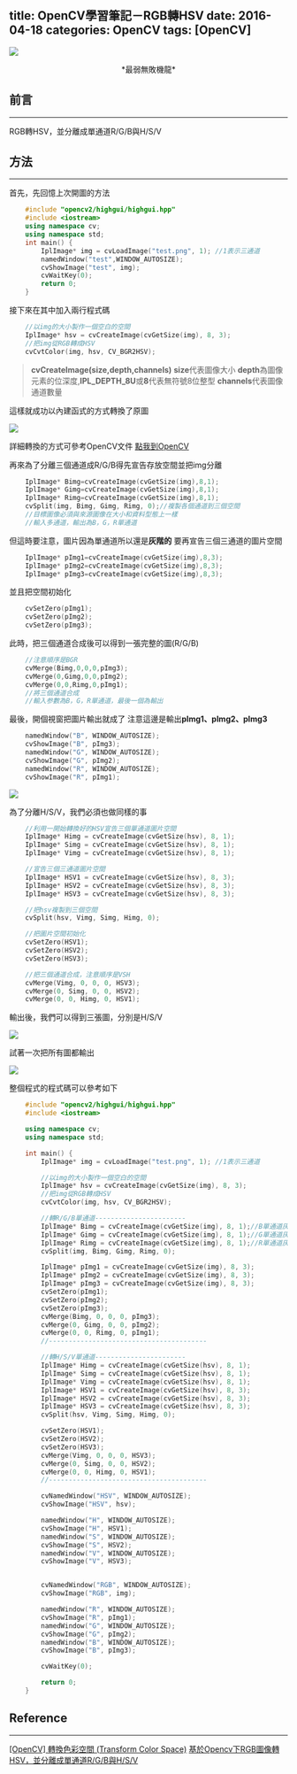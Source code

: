 title: OpenCV學習筆記－RGB轉HSV
date: 2016-04-18
categories: OpenCV
tags: [OpenCV]
---

![](http://i.imgur.com/HdGGqIw.jpg)
<center>*最弱無敗機龍*</center>

## 前言 ##
----------
RGB轉HSV，並分離成單通道R/G/B與H/S/V

<!--more-->

 ## 方法 ##
----------

首先，先回憶上次開圖的方法
```c++
	#include "opencv2/highgui/highgui.hpp"
	#include <iostream>
	using namespace cv;
	using namespace std;
	int main() {
		IplImage* img = cvLoadImage("test.png", 1); //1表示三通道
		namedWindow("test",WINDOW_AUTOSIZE);
		cvShowImage("test", img);
		cvWaitKey(0);
		return 0;
	}
```

接下來在其中加入兩行程式碼
```c++
	//以img的大小製作一個空白的空間
	IplImage* hsv = cvCreateImage(cvGetSize(img), 8, 3);
	//把img從RGB轉成HSV
	cvCvtColor(img, hsv, CV_BGR2HSV);
```
> **cvCreateImage(size,depth,channels)**
> **size**代表圖像大小
> **depth**為圖像元素的位深度,**IPL_DEPTH_8U**或**8**代表無符號8位整型
> **channels**代表圖像通道數量

這樣就成功以內建函式的方式轉換了原圖

![](http://i.imgur.com/l6lihNQ.png)

詳細轉換的方式可參考OpenCV文件
[點我到OpenCV](http://docs.opencv.org/2.4/modules/imgproc/doc/miscellaneous_transformations.html?highlight=cvtcolor#cvtcolor)


再來為了分離三個通道成R/G/B得先宣告存放空間並把img分離
```c++
	IplImage* Bimg=cvCreateImage(cvGetSize(img),8,1);
	IplImage* Gimg=cvCreateImage(cvGetSize(img),8,1);
	IplImage* Rimg=cvCreateImage(cvGetSize(img),8,1);
	cvSplit(img, Bimg, Gimg, Rimg, 0);//複製各個通道到三個空間
	//目標圖像必須與來源圖像在大小和資料型態上一樣
	//輸入多通道，輸出為B，G，R單通道
```

但這時要注意，圖片因為單通道所以還是**灰階的**
要再宣告三個三通道的圖片空間
```c++
	IplImage* pImg1=cvCreateImage(cvGetSize(img),8,3);
	IplImage* pImg2=cvCreateImage(cvGetSize(img),8,3);
	IplImage* pImg3=cvCreateImage(cvGetSize(img),8,3);
```
並且把空間初始化
```c++
	cvSetZero(pImg1);
	cvSetZero(pImg2);
	cvSetZero(pImg3);
```
此時，把三個通道合成後可以得到一張完整的圖(R/G/B)
```c++
	//注意順序是BGR
	cvMerge(Bimg,0,0,0,pImg3);
	cvMerge(0,Gimg,0,0,pImg2);
	cvMerge(0,0,Rimg,0,pImg1);
	//將三個通道合成
	//輸入参數為B，G，R單通道，最後一個為輸出
```
最後，開個視窗把圖片輸出就成了
注意這邊是輸出**pImg1、pImg2、pImg3**
```c++
	namedWindow("B", WINDOW_AUTOSIZE);
	cvShowImage("B", pImg3);
	namedWindow("G", WINDOW_AUTOSIZE);
	cvShowImage("G", pImg2);
	namedWindow("R", WINDOW_AUTOSIZE);
	cvShowImage("R", pImg1);
```
![](http://i.imgur.com/AiAn03X.png)

為了分離H/S/V，我們必須也做同樣的事
```c++
	//利用一開始轉換好的HSV宣告三個單通道圖片空間
	IplImage* Himg = cvCreateImage(cvGetSize(hsv), 8, 1);
	IplImage* Simg = cvCreateImage(cvGetSize(hsv), 8, 1);
	IplImage* Vimg = cvCreateImage(cvGetSize(hsv), 8, 1);

	//宣告三個三通道圖片空間
	IplImage* HSV1 = cvCreateImage(cvGetSize(hsv), 8, 3);
	IplImage* HSV2 = cvCreateImage(cvGetSize(hsv), 8, 3);
	IplImage* HSV3 = cvCreateImage(cvGetSize(hsv), 8, 3);

	//把hsv複製到三個空間
	cvSplit(hsv, Vimg, Simg, Himg, 0);

	//把圖片空間初始化
	cvSetZero(HSV1);
	cvSetZero(HSV2);
	cvSetZero(HSV3);

	//把三個通道合成，注意順序是VSH
	cvMerge(Vimg, 0, 0, 0, HSV3);
	cvMerge(0, Simg, 0, 0, HSV2);
	cvMerge(0, 0, Himg, 0, HSV1);
```
輸出後，我們可以得到三張圖，分別是H/S/V

![](http://i.imgur.com/e3458Z0.png)


試著一次把所有圖都輸出

![](http://i.imgur.com/Mql1XuL.png)


整個程式的程式碼可以參考如下
```c++
	#include "opencv2/highgui/highgui.hpp"
	#include <iostream>

	using namespace cv;
	using namespace std;

	int main() {
		IplImage* img = cvLoadImage("test.png", 1); //1表示三通道

		//以img的大小製作一個空白的空間
		IplImage* hsv = cvCreateImage(cvGetSize(img), 8, 3);
		//把img從RGB轉成HSV
		cvCvtColor(img, hsv, CV_BGR2HSV);

		//轉R/G/B單通道-----------------------
		IplImage* Bimg = cvCreateImage(cvGetSize(img), 8, 1);//B單通道灰階
		IplImage* Gimg = cvCreateImage(cvGetSize(img), 8, 1);//G單通道灰階
		IplImage* Rimg = cvCreateImage(cvGetSize(img), 8, 1);//R單通道灰階
		cvSplit(img, Bimg, Gimg, Rimg, 0);

		IplImage* pImg1 = cvCreateImage(cvGetSize(img), 8, 3);
		IplImage* pImg2 = cvCreateImage(cvGetSize(img), 8, 3);
		IplImage* pImg3 = cvCreateImage(cvGetSize(img), 8, 3);
		cvSetZero(pImg1);
		cvSetZero(pImg2);
		cvSetZero(pImg3);
		cvMerge(Bimg, 0, 0, 0, pImg3);
		cvMerge(0, Gimg, 0, 0, pImg2);
		cvMerge(0, 0, Rimg, 0, pImg1);
		//----------------------------------------

		//轉H/S/V單通道-----------------------
		IplImage* Himg = cvCreateImage(cvGetSize(hsv), 8, 1);
		IplImage* Simg = cvCreateImage(cvGetSize(hsv), 8, 1);
		IplImage* Vimg = cvCreateImage(cvGetSize(hsv), 8, 1);
		IplImage* HSV1 = cvCreateImage(cvGetSize(hsv), 8, 3);
		IplImage* HSV2 = cvCreateImage(cvGetSize(hsv), 8, 3);
		IplImage* HSV3 = cvCreateImage(cvGetSize(hsv), 8, 3);
		cvSplit(hsv, Vimg, Simg, Himg, 0);

		cvSetZero(HSV1);
		cvSetZero(HSV2);
		cvSetZero(HSV3);
		cvMerge(Vimg, 0, 0, 0, HSV3);
		cvMerge(0, Simg, 0, 0, HSV2);
		cvMerge(0, 0, Himg, 0, HSV1);
		//----------------------------------------

		cvNamedWindow("HSV", WINDOW_AUTOSIZE);
		cvShowImage("HSV", hsv);

		namedWindow("H", WINDOW_AUTOSIZE);
		cvShowImage("H", HSV1);
		namedWindow("S", WINDOW_AUTOSIZE);
		cvShowImage("S", HSV2);
		namedWindow("V", WINDOW_AUTOSIZE);
		cvShowImage("V", HSV3);


		cvNamedWindow("RGB", WINDOW_AUTOSIZE);
		cvShowImage("RGB", img);

		namedWindow("R", WINDOW_AUTOSIZE);
		cvShowImage("R", pImg1);
		namedWindow("G", WINDOW_AUTOSIZE);
		cvShowImage("G", pImg2);
		namedWindow("B", WINDOW_AUTOSIZE);
		cvShowImage("B", pImg3);

		cvWaitKey(0);

		return 0;
	}
```






 ## Reference ##
----------
[[OpenCV] 轉換色彩空間 (Transform Color Space)](https://cg2010studio.com/2012/10/09/opencv-%E8%BD%89%E6%8F%9B%E8%89%B2%E5%BD%A9%E7%A9%BA%E9%96%93-transform-color-space/)
[基於Opencv下RGB圖像轉HSV，並分離成單通道R/G/B與H/S/V](http://fanli7.net/a/bianchengyuyan/C__/20140502/498266.html)
